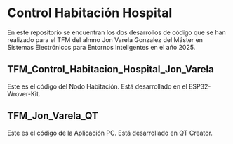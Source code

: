 # Control Habitación Hospital

En este repositorio se encuentran los dos desarrollos de código que se han realizado para el TFM del almno Jon Varela Gonzalez del Máster en Sistemas Electrónicos para Entornos Inteligentes en el año 2025.

## TFM_Control_Habitacion_Hospital_Jon_Varela

Este es el código del Nodo Habitación. Está desarrollado en el ESP32-Wrover-Kit.

## TFM_Jon_Varela_QT

Este es el código de la Aplicación PC. Está desarrollado en QT Creator.